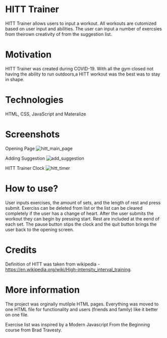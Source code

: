 # HITT Trainer

HITT Trainer allows users to input a workout. All workouts are cutomized based on user input and abilities. The user can input a number of exercsies from theirown creativity of from the suggestion list. 

# Motivation 
HITT Trainer was created during COVID-19. With all the gym closed not having the ability to run outdoors,a HITT workout was the best was to stay in shape. 

# Technologies
HTML, CSS, JavaScript and Materalize

# Screenshots
Opening Page
![hitt_main_page](https://user-images.githubusercontent.com/38992646/77851988-2e192400-71aa-11ea-8e6c-bc01cba011bf.PNG)

Adding Suggestion
![add_suggestion](https://user-images.githubusercontent.com/38992646/77852257-a3392900-71ab-11ea-8976-7eba8674e116.PNG)

HITT Trainer Clock
![hitt_timer](https://user-images.githubusercontent.com/38992646/77852242-8f8dc280-71ab-11ea-9715-57d2544b52fb.PNG)

# How to use?
User inputs exercises, the amount of sets, and the length of rest and press submit. Exerciss can be deleted from list or the list can be cleared completely if the user has a change of heart. After the user submits the workout they can begin by pressing start. Rest are included at the eend of each set. The pause button stips the clock and the quit button brings the user back to the opening screen.

# Credits
Definition of HITT was taken from wikipedia - https://en.wikipedia.org/wiki/High-intensity_interval_training. 

# More information
The project was orginally mutilple HTML pages. Everything was moved to one HTML file for functionality and users (friends and family) like it better on one file.

Exercise list was inspired by a Modern Javascript From the Beginning course from Brad Travesty.
